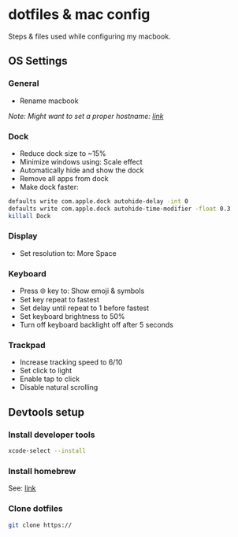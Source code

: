 # dotfiles & mac config

Steps & files used while configuring my macbook.

## OS Settings

### General

- Rename macbook

_Note: Might want to set a proper hostname: [link](https://gist.github.com/a1ip/68db7b4e137d958da58e587a3a44dab8)_

### Dock

- Reduce dock size to ~15%
- Minimize windows using: Scale effect
- Automatically hide and show the dock
- Remove all apps from dock
- Make dock faster:

```bash
defaults write com.apple.dock autohide-delay -int 0
defaults write com.apple.dock autohide-time-modifier -float 0.3
killall Dock
```

### Display

- Set resolution to: More Space

### Keyboard

- Press 🌐 key to: Show emoji & symbols
- Set key repeat to fastest
- Set delay until repeat to 1 before fastest
- Set keyboard brightness to 50%
- Turn off keyboard backlight off after 5 seconds

### Trackpad

- Increase tracking speed to 6/10
- Set click to light
- Enable tap to click
- Disable natural scrolling

## Devtools setup

### Install developer tools

```bash
xcode-select --install
```

### Install homebrew

See: [link](https://brew.sh/)

### Clone dotfiles

```bash
git clone https://
```
